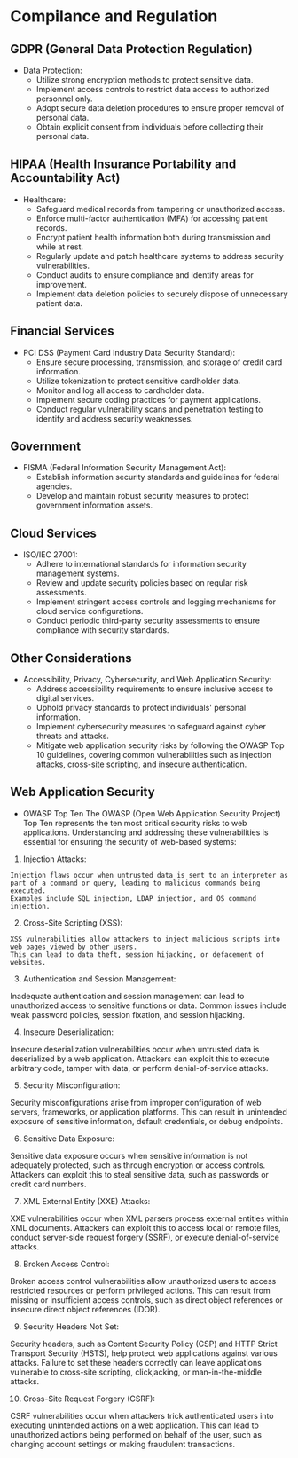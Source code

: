 # Compilance and Regulation

## GDPR (General Data Protection Regulation)
  
  - Data Protection:
    - Utilize strong encryption methods to protect sensitive data.
    - Implement access controls to restrict data access to authorized personnel only.
    - Adopt secure data deletion procedures to ensure proper removal of personal data.
    - Obtain explicit consent from individuals before collecting their personal data.

## HIPAA (Health Insurance Portability and Accountability Act)

  - Healthcare:
    - Safeguard medical records from tampering or unauthorized access.
    - Enforce multi-factor authentication (MFA) for accessing patient records.
    - Encrypt patient health information both during transmission and while at rest.
    - Regularly update and patch healthcare systems to address security vulnerabilities.
    - Conduct audits to ensure compliance and identify areas for improvement.
    - Implement data deletion policies to securely dispose of unnecessary patient data.

## Financial Services
  
  - PCI DSS (Payment Card Industry Data Security Standard):
    - Ensure secure processing, transmission, and storage of credit card information.
    - Utilize tokenization to protect sensitive cardholder data.
    - Monitor and log all access to cardholder data.
    - Implement secure coding practices for payment applications.
    - Conduct regular vulnerability scans and penetration testing to identify and address security weaknesses.

## Government

  - FISMA (Federal Information Security Management Act):
    - Establish information security standards and guidelines for federal agencies.
    - Develop and maintain robust security measures to protect government information assets.

## Cloud Services

  - ISO/IEC 27001:
    - Adhere to international standards for information security management systems.
    - Review and update security policies based on regular risk assessments.
    - Implement stringent access controls and logging mechanisms for cloud service configurations.
    - Conduct periodic third-party security assessments to ensure compliance with security standards.

## Other Considerations

  - Accessibility, Privacy, Cybersecurity, and Web Application Security:
    - Address accessibility requirements to ensure inclusive access to digital services.
    - Uphold privacy standards to protect individuals' personal information.
    - Implement cybersecurity measures to safeguard against cyber threats and attacks.
    - Mitigate web application security risks by following the OWASP Top 10 guidelines, covering common vulnerabilities such as injection attacks, cross-site scripting, and insecure authentication.


## Web Application Security

  - OWASP Top Ten
    The OWASP (Open Web Application Security Project) Top Ten represents the ten most critical security risks to web applications. Understanding and addressing these vulnerabilities is essential for ensuring the security of web-based systems:

  1. Injection Attacks:

    Injection flaws occur when untrusted data is sent to an interpreter as part of a command or query, leading to malicious commands being executed.
    Examples include SQL injection, LDAP injection, and OS command injection.

  2. Cross-Site Scripting (XSS):

    XSS vulnerabilities allow attackers to inject malicious scripts into web pages viewed by other users.
    This can lead to data theft, session hijacking, or defacement of websites.

  3. Authentication and Session Management:

  Inadequate authentication and session management can lead to unauthorized access to sensitive functions or data.
  Common issues include weak password policies, session fixation, and session hijacking.

  4. Insecure Deserialization:

  Insecure deserialization vulnerabilities occur when untrusted data is deserialized by a web application.
  Attackers can exploit this to execute arbitrary code, tamper with data, or perform denial-of-service attacks.

  5. Security Misconfiguration:

  Security misconfigurations arise from improper configuration of web servers, frameworks, or application platforms.
  This can result in unintended exposure of sensitive information, default credentials, or debug endpoints.

  6. Sensitive Data Exposure:

  Sensitive data exposure occurs when sensitive information is not adequately protected, such as through encryption or access controls.
  Attackers can exploit this to steal sensitive data, such as passwords or credit card numbers.

  7. XML External Entity (XXE) Attacks:

  XXE vulnerabilities occur when XML parsers process external entities within XML documents.
  Attackers can exploit this to access local or remote files, conduct server-side request forgery (SSRF), or execute denial-of-service attacks.

  8. Broken Access Control:

  Broken access control vulnerabilities allow unauthorized users to access restricted resources or perform privileged actions.
  This can result from missing or insufficient access controls, such as direct object references or insecure direct object references (IDOR).

  9. Security Headers Not Set:

  Security headers, such as Content Security Policy (CSP) and HTTP Strict Transport Security (HSTS), help protect web applications against various attacks.
  Failure to set these headers correctly can leave applications vulnerable to cross-site scripting, clickjacking, or man-in-the-middle attacks.

  10. Cross-Site Request Forgery (CSRF):

  CSRF vulnerabilities occur when attackers trick authenticated users into executing unintended actions on a web application.
  This can lead to unauthorized actions being performed on behalf of the user, such as changing account settings or making fraudulent transactions.
